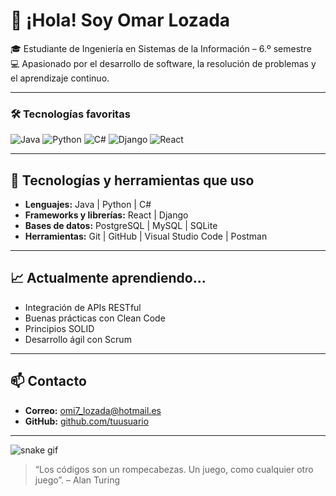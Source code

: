 # 👋 ¡Hola! Soy Omar Lozada

🎓 Estudiante de Ingeniería en Sistemas de la Información – 6.º semestre  
💻 Apasionado por el desarrollo de software, la resolución de problemas y el aprendizaje continuo.

---

### 🛠️ Tecnologías favoritas

![Java](https://img.shields.io/badge/Java-ED8B00?style=for-the-badge&logo=java&logoColor=white)
![Python](https://img.shields.io/badge/Python-3776AB?style=for-the-badge&logo=python&logoColor=white)
![C#](https://img.shields.io/badge/C%23-239120?style=for-the-badge&logo=c-sharp&logoColor=white)
![Django](https://img.shields.io/badge/Django-092E20?style=for-the-badge&logo=django&logoColor=white)
![React](https://img.shields.io/badge/React-20232A?style=for-the-badge&logo=react&logoColor=61DAFB)

---

## 🧠 Tecnologías y herramientas que uso

- **Lenguajes:** Java | Python | C#  
- **Frameworks y librerías:** React | Django  
- **Bases de datos:** PostgreSQL | MySQL | SQLite  
- **Herramientas:** Git | GitHub | Visual Studio Code | Postman

---

## 📈 Actualmente aprendiendo...
- Integración de APIs RESTful
- Buenas prácticas con Clean Code
- Principios SOLID
- Desarrollo ágil con Scrum

---

## 📫 Contacto

- **Correo:** omi7_lozada@hotmail.es  
- **GitHub:** [github.com/tuusuario](https://github.com/SailorSystem)

---

![snake gif](https://github.com/SailorSystem/SailorSystem/blob/output/github-contribution-grid-snake.svg)


> “Los códigos son un rompecabezas. Un juego, como cualquier otro juego”. – Alan Turing
